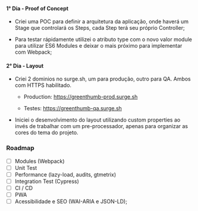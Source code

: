 #### 1° Dia - Proof of Concept

- Criei uma POC para definir a arquitetura da aplicação, onde haverá um Stage
  que controlará os Steps, cada Step terá seu próprio Controller;

- Para testar rápidamente utilizei o atributo type com o novo valor module para utilizar ES6 Modules e deixar o mais próximo para implementar com Webpack;

#### 2° Dia - Layout

- Criei 2 dominios no surge.sh, um para produção, outro para QA. Ambos
  com HTTPS habilitado.

  - Production: https://greenthumb-prod.surge.sh

  - Testes: https://greenthumb-qa.surge.sh

- Iniciei o desenvolvimento do layout utilizando custom properties ao invés de trabalhar
  com um pre-processador, apenas para organizar as cores do tema do projeto.


### Roadmap

- [ ] Modules (Webpack)
- [ ] Unit Test
- [ ] Performance (lazy-load, audits, gtmetrix)
- [ ] Integration Test (Cypress)
- [ ] CI / CD
- [ ] PWA
- [ ] Acessibilidade e SEO (WAI-ARIA e JSON-LD);
